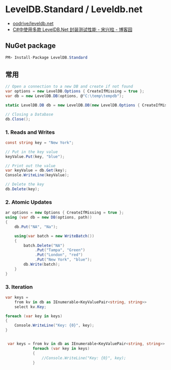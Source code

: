 # LevelDB.Standard / Leveldb.net

- [oodrive/leveldb.net](https://github.com/oodrive/leveldb.net)
- [C#中使用多款 LevelDB.Net 封装测试性能 - 宋兴柱 - 博客园](https://www.cnblogs.com/songxingzhu/p/6009556.html)

## NuGet package

```c#
PM> Install-Package LevelDB.Standard
```

## 常用

```c#
// Open a connection to a new DB and create if not found
var options = new LevelDB.Options { CreateIfMissing = true };
var db = new LevelDB.DB(options, @"C:\temp\tempdb");

static LevelDB.DB db = new LevelDB.DB(new LevelDB.Options { CreateIfMissing = true }, @"C:\temp\tempdb");

// Closing a Database
db.Close();
```

### 1. Reads and Writes

```c#
const string key = "New York";

// Put in the key value
keyValue.Put(key, "blue");

// Print out the value
var keyValue = db.Get(key);
Console.WriteLine(keyValue);

// Delete the key
db.Delete(key);
```

### 2. Atomic Updates

```c#
ar options = new Options { CreateIfMissing = true };
using (var db = new DB(options, path))
{
    db.Put("NA", "Na");

    using(var batch = new WriteBatch())
    {
        batch.Delete("NA")
             .Put("Tampa", "Green")
             .Put("London", "red")
             .Put("New York", "blue");
        db.Write(batch);
    }
}
```

### 3. Iteration

```c#
var keys =
    from kv in db as IEnumerable<KeyValuePair<string, string>>
    select kv.Key;

foreach (var key in keys)
{
    Console.WriteLine("Key: {0}", key);
}


 var keys = from kv in db as IEnumerable<KeyValuePair<string, string>> select kv.Key;
            foreach (var key in keys)
            {
                //Console.WriteLine("Key: {0}", key);
            }
```
